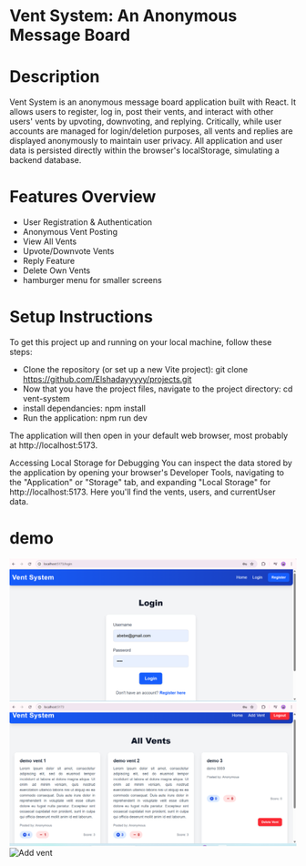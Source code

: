 # Vent System: An Anonymous Message Board
# Description
Vent System is an anonymous message board application built with React. It allows users to register, log in, post their vents, and interact with other users' vents by upvoting, downvoting, and replying. Critically, while user accounts are managed for login/deletion purposes, all vents and replies are displayed anonymously to maintain user privacy. All application and user data is persisted directly within the browser's localStorage, simulating a backend database.

# Features Overview
- User Registration & Authentication
- Anonymous Vent Posting
- View All Vents
- Upvote/Downvote Vents
- Reply Feature
- Delete Own Vents
- hamburger menu for smaller screens

# Setup Instructions
To get this project up and running on your local machine, follow these steps:

- Clone the repository (or set up a new Vite project):
git clone https://github.com/Elshadayyyyy/projects.git
-  Now that you have the project files, navigate to the project directory:
cd vent-system
- install dependancies:
npm install
- Run the application:
npm run dev

The application will then open in your default web browser, most probably at http://localhost:5173.

Accessing Local Storage for Debugging
You can inspect the data stored by the application by opening your browser's Developer Tools, navigating to the "Application" or "Storage" tab, and expanding "Local Storage" for http://localhost:5173. Here you'll find the vents, users, and currentUser data.


# demo

![login](public/Login.png)
![home](public/Home.png)
![Add vent](public/AddVent.png)